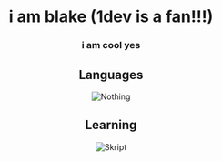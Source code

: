 <div align="center">
  <h1 style="font-weight: bold;">i am blake (1dev is a fan!!!)</h1>
  <h3>i am cool yes</h3>
  <h2 style="font-weight: bold;">Languages</h2>
  <div>
    <img alt="Nothing" src="https://img.shields.io/badge/-nothing-040a16?style=for-the-badge&logo=nothing">
  </div>
  <h2 style="font-weight: bold;">Learning</h2>
  <div>
    <img alt="Skript" src="https://img.shields.io/badge/-skript-040a16?style=for-the-badge&logo=skript">
  </div>
  
